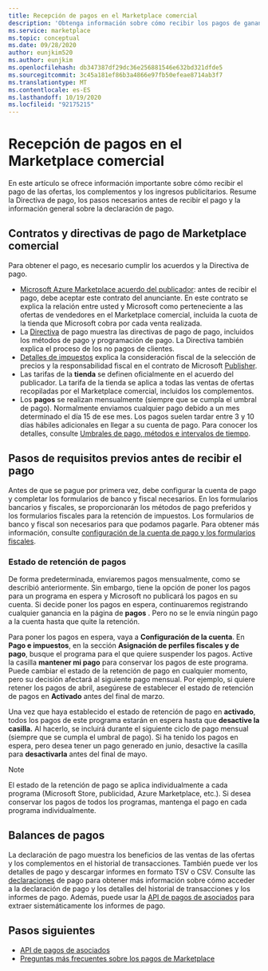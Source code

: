 ```yaml
---
title: Recepción de pagos en el Marketplace comercial
description: 'Obtenga información sobre cómo recibir los pagos de ganancias en el Marketplace comercial: Azure Marketplace. Incluye la política de pago, el estado de retención de pago y las declaraciones de pago.'
ms.service: marketplace
ms.topic: conceptual
ms.date: 09/28/2020
author: eunjkim520
ms.author: eunjkim
ms.openlocfilehash: db347387df29dc36e256881546e632bd321dfde5
ms.sourcegitcommit: 3c45a181ef86b3a4866e97fb50efeae8714ab3f7
ms.translationtype: MT
ms.contentlocale: es-ES
ms.lasthandoff: 10/19/2020
ms.locfileid: "92175215"
---
```

# <a name="getting-paid-in-the-commercial-marketplace"></a>Recepción de pagos en el Marketplace comercial

En este artículo se ofrece información importante sobre cómo recibir el pago de las ofertas, los complementos y los ingresos publicitarios. Resume la Directiva de pago, los pasos necesarios antes de recibir el pago y la información general sobre la declaración de pago.

## <a name="commercial-marketplace-payout-policies-and-agreements"></a>Contratos y directivas de pago de Marketplace comercial

Para obtener el pago, es necesario cumplir los acuerdos y la Directiva de pago.

- [Microsoft Azure Marketplace acuerdo del publicador](https://go.microsoft.com/fwlink/p/?LinkID=699560): antes de recibir el pago, debe aceptar este contrato del anunciante. En este contrato se explica la relación entre usted y Microsoft como perteneciente a las ofertas de vendedores en el Marketplace comercial, incluida la cuota de la tienda que Microsoft cobra por cada venta realizada.
- La [Directiva](payout-policy-details.md) de pago muestra las directivas de pago de pago, incluidos los métodos de pago y programación de pago. La Directiva también explica el proceso de los no pagos de clientes.
- [Detalles de impuestos](tax-details-marketplace.md) explica la consideración fiscal de la selección de precios y la responsabilidad fiscal en el contrato de Microsoft [Publisher](https://go.microsoft.com/fwlink/p/?LinkID=699560).
- Las tarifas de la **tienda** se definen oficialmente en el acuerdo del publicador. La tarifa de la tienda se aplica a todas las ventas de ofertas recopiladas por el Marketplace comercial, incluidos los complementos.
- Los **pagos** se realizan mensualmente (siempre que se cumpla el umbral de pago). Normalmente enviamos cualquier pago debido a un mes determinado el día 15 de ese mes. Los pagos suelen tardar entre 3 y 10 días hábiles adicionales en llegar a su cuenta de pago. Para conocer los detalles, consulte [Umbrales de pago, métodos e intervalos de tiempo](payment-thresholds-methods-timeframes.md).

## <a name="prerequisite-steps-before-getting-paid"></a>Pasos de requisitos previos antes de recibir el pago

Antes de que se pague por primera vez, debe configurar la cuenta de pago y completar los formularios de banco y fiscal necesarios. En los formularios bancarios y fiscales, se proporcionarán los métodos de pago preferidos y los formularios fiscales para la retención de impuestos. Los formularios de banco y fiscal son necesarios para que podamos pagarle. Para obtener más información, consulte [configuración de la cuenta de pago y los formularios fiscales](set-up-your-payout-account.md).

### <a name="payout-hold-status"></a>Estado de retención de pagos

De forma predeterminada, enviaremos pagos mensualmente, como se describió anteriormente. Sin embargo, tiene la opción de poner los pagos para un programa en espera y Microsoft no publicará los pagos en su cuenta. Si decide poner los pagos en espera, continuaremos registrando cualquier ganancia en la página de **pagos** . Pero no se le envía ningún pago a la cuenta hasta que quite la retención.

Para poner los pagos en espera, vaya a **Configuración de la cuenta**. En **Pago e impuestos**, en la sección **Asignación de perfiles fiscales y de pago**, busque el programa para el que quiere suspender los pagos. Active la casilla **mantener mi pago** para conservar los pagos de este programa. Puede cambiar el estado de la retención de pago en cualquier momento, pero su decisión afectará al siguiente pago mensual. Por ejemplo, si quiere retener los pagos de abril, asegúrese de establecer el estado de retención de pagos en **Activado** antes del final de marzo.

Una vez que haya establecido el estado de retención de pago en **activado**, todos los pagos de este programa estarán en espera hasta que **desactive la casilla.** Al hacerlo, se incluirá durante el siguiente ciclo de pago mensual (siempre que se cumpla el umbral de pago). Si ha tenido los pagos en espera, pero desea tener un pago generado en junio, desactive la casilla para **desactivarla** antes del final de mayo.

>[!Note]
> El estado de la retención de pago se aplica individualmente a cada programa (Microsoft Store, publicidad, Azure Marketplace, etc.). Si desea conservar los pagos de todos los programas, mantenga el pago en cada programa individualmente.

## <a name="payout-statements"></a>Balances de pagos

La declaración de pago muestra los beneficios de las ventas de las ofertas y los complementos en el historial de transacciones. También puede ver los detalles de pago y descargar informes en formato TSV o CSV. Consulte las [declaraciones](payout-statement.md) de pago para obtener más información sobre cómo acceder a la declaración de pago y los detalles del historial de transacciones y los informes de pago. Además, puede usar la [API de pagos de asociados](https://apidocs.microsoft.com/services/partnerpayouts) para extraer sistemáticamente los informes de pago.

## <a name="next-steps"></a>Pasos siguientes

- [API de pagos de asociados](https://apidocs.microsoft.com/services/partnerpayouts)
- [Preguntas más frecuentes sobre los pagos de Marketplace](payout-faq.md)
